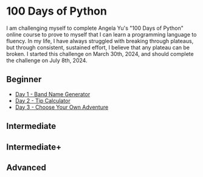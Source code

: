 <h1>100 Days of Python</h1>

I am challenging myself to complete Angela Yu's "100 Days of Python" online course to prove to myself that I can learn a programming language to fluency. In my life, I have always struggled with breaking through plateaus, but through consistent, sustained effort, I believe that any plateau can be broken. I started this challenge on March 30th, 2024, and should complete the challenge on July 8th, 2024.

<h2>Beginner</h2>

- [Day 1 - Band Name Generator](https://github.com/quinnanderson1/100DaysofPython/blob/main/Day1/Day1.md)
- [Day 2 - Tip Calculator](https://github.com/quinnanderson1/100DaysofPython/blob/main/Day2/Day2.md)
- [Day 3 - Choose Your Own Adventure](https://github.com/quinnanderson1/100DaysofPython/blob/main/Day3/Day3.md)

<h2>Intermediate</h2>

<h2>Intermediate+</h2>

<h2>Advanced</h2>
